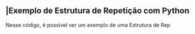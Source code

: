  ## |Exemplo de Estrutura de Repetição com Python 

   Nesse código, é possível ver um exemplo de uma Estrutura de Rep
 
